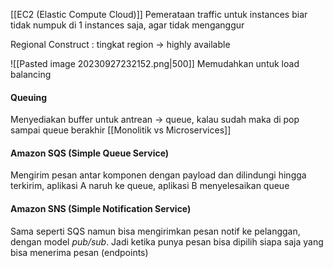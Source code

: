[[EC2 (Elastic Compute Cloud)]]
Pemerataan traffic untuk instances biar tidak numpuk di 1 instances saja, agar tidak menganggur

Regional Construct : tingkat region -> highly available

![[Pasted image 20230927232152.png|500]]
Memudahkan untuk load balancing

#### Queuing
Menyediakan buffer untuk antrean -> queue, kalau sudah maka di pop sampai queue berakhir
[[Monolitik vs Microservices]]

#### Amazon SQS (Simple Queue Service)
Mengirim pesan antar komponen dengan payload dan dilindungi hingga terkirim, aplikasi A naruh ke queue, aplikasi B menyelesaikan queue

#### Amazon SNS (Simple Notification Service)
Sama seperti SQS namun bisa mengirimkan pesan notif ke pelanggan, dengan model *pub/sub*. Jadi ketika punya pesan bisa dipilih siapa saja yang bisa menerima pesan (endpoints)